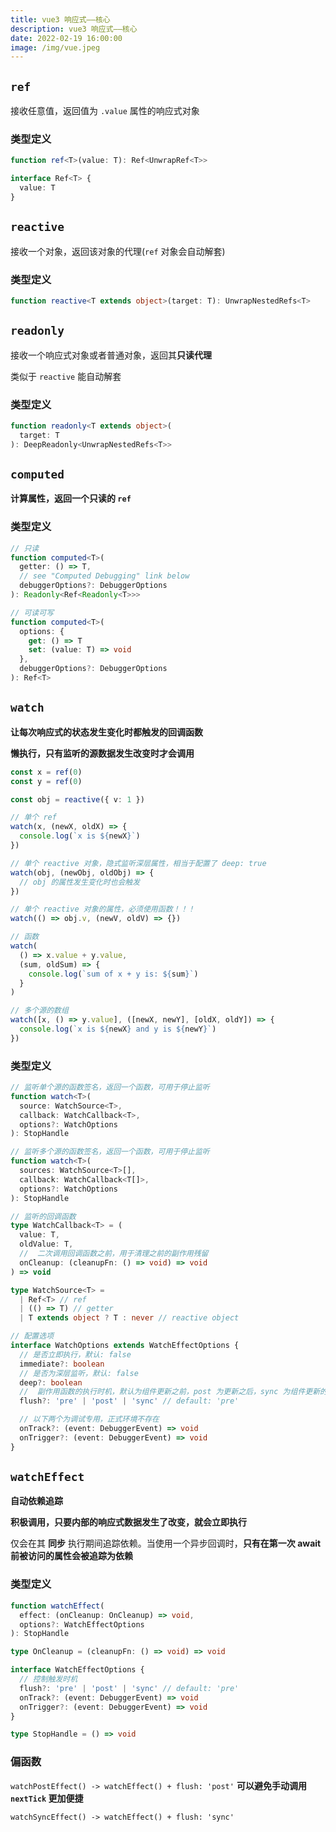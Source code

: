 ```yaml
---
title: vue3 响应式——核心
description: vue3 响应式——核心
date: 2022-02-19 16:00:00
image: /img/vue.jpeg
---
```



## `ref`

接收任意值，返回值为 `.value` 属性的响应式对象

### 类型定义

```ts
function ref<T>(value: T): Ref<UnwrapRef<T>>

interface Ref<T> {
  value: T
}
```

## `reactive`

接收一个对象，返回该对象的代理(`ref` 对象会自动解套)

### 类型定义

```ts
function reactive<T extends object>(target: T): UnwrapNestedRefs<T>
```

## `readonly`

接收一个响应式对象或者普通对象，返回其**只读代理**

类似于 `reactive` 能自动解套

### 类型定义

```ts
function readonly<T extends object>(
  target: T
): DeepReadonly<UnwrapNestedRefs<T>>
```

## `computed`

**计算属性，返回一个只读的 `ref`**

### 类型定义

```ts
// 只读
function computed<T>(
  getter: () => T,
  // see "Computed Debugging" link below
  debuggerOptions?: DebuggerOptions
): Readonly<Ref<Readonly<T>>>

// 可读可写
function computed<T>(
  options: {
    get: () => T
    set: (value: T) => void
  },
  debuggerOptions?: DebuggerOptions
): Ref<T>
```

## `watch`

**让每次响应式的状态发生变化时都触发的回调函数**

**懒执行，只有监听的源数据发生改变时才会调用**

```ts
const x = ref(0)
const y = ref(0)

const obj = reactive({ v: 1 })

// 单个 ref
watch(x, (newX, oldX) => {
  console.log(`x is ${newX}`)
})

// 单个 reactive 对象，隐式监听深层属性，相当于配置了 deep: true
watch(obj, (newObj, oldObj) => {
  // obj 的属性发生变化时也会触发
})

// 单个 reactive 对象的属性，必须使用函数！！！
watch(() => obj.v, (newV, oldV) => {})

// 函数
watch(
  () => x.value + y.value,
  (sum, oldSum) => {
    console.log(`sum of x + y is: ${sum}`)
  }
)

// 多个源的数组
watch([x, () => y.value], ([newX, newY], [oldX, oldY]) => {
  console.log(`x is ${newX} and y is ${newY}`)
})
```

### 类型定义

```ts
// 监听单个源的函数签名，返回一个函数，可用于停止监听
function watch<T>(
  source: WatchSource<T>,
  callback: WatchCallback<T>,
  options?: WatchOptions
): StopHandle

// 监听多个源的函数签名，返回一个函数，可用于停止监听
function watch<T>(
  sources: WatchSource<T>[],
  callback: WatchCallback<T[]>,
  options?: WatchOptions
): StopHandle

// 监听的回调函数
type WatchCallback<T> = (
  value: T,
  oldValue: T,
  //  二次调用回调函数之前，用于清理之前的副作用残留
  onCleanup: (cleanupFn: () => void) => void
) => void

type WatchSource<T> =
  | Ref<T> // ref
  | (() => T) // getter
  | T extends object ? T : never // reactive object

// 配置选项
interface WatchOptions extends WatchEffectOptions {
  // 是否立即执行，默认: false
  immediate?: boolean
  // 是否为深层监听，默认: false
  deep?: boolean
  //  副作用函数的执行时机，默认为组件更新之前，post 为更新之后，sync 为组件更新的同时
  flush?: 'pre' | 'post' | 'sync' // default: 'pre'

  // 以下两个为调试专用，正式环境不存在
  onTrack?: (event: DebuggerEvent) => void
  onTrigger?: (event: DebuggerEvent) => void
}
```

## `watchEffect`

**自动依赖追踪**

**积极调用，只要内部的响应式数据发生了改变，就会立即执行**

<n-alert type="info">仅会在其 **同步** 执行期间追踪依赖。当使用一个异步回调时，**只有在第一次 await 前被访问的属性会被追踪为依赖**</n-alert>

### 类型定义

```ts
function watchEffect(
  effect: (onCleanup: OnCleanup) => void,
  options?: WatchEffectOptions
): StopHandle

type OnCleanup = (cleanupFn: () => void) => void

interface WatchEffectOptions {
  // 控制触发时机
  flush?: 'pre' | 'post' | 'sync' // default: 'pre'
  onTrack?: (event: DebuggerEvent) => void
  onTrigger?: (event: DebuggerEvent) => void
}

type StopHandle = () => void
```

### 偏函数

`watchPostEffect() -> watchEffect() + flush: 'post'` **可以避免手动调用 `nextTick` 更加便捷**

`watchSyncEffect() -> watchEffect() + flush: 'sync'`